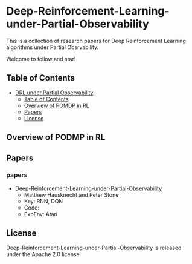 # Deep-Reinforcement-Learning-under-Partial-Observability
This is a collection of research papers for Deep Reinforcement Learning algorithms under Partial Obsrvability.

Welcome to follow and star!

## Table of Contents

- [DRL under Partial Observability](#Deep-Reinforcement-Learning-under-Partial-Observability)
  - [Table of Contents](#Table-of-Contents)
  - [Overview of POMDP in RL](#overview-of-diffusion-model-in-rl)
  - [Papers](#papers)
  - [License](#license)

## Overview of PODMP in RL



## Papers

### papers

- [Deep-Reinforcement-Learning-under-Partial-Observability](https://cdn.aaai.org/ocs/11673/11673-51288-1-PB.pdf)
  - Matthew Hausknecht and Peter Stone
  - Key: RNN, DQN
  - Code: 
  - ExpEnv: Atari


## License

Deep-Reinforcement-Learning-under-Partial-Observability is released under the Apache 2.0 license.
